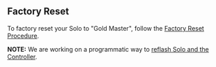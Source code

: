 ## Factory Reset

To factory reset your Solo to "Gold Master", follow the [Factory Reset Procedure](http://3drobotics.com/kb/factory-reset/).

**NOTE:** We are working on a programmatic way to [reflash Solo and the Controller](https://github.com/3drobotics/solodevguide/issues/5).

